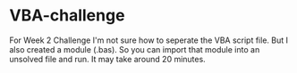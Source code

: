 # VBA-challenge
For Week 2 Challenge
I'm not sure how to seperate the VBA script file. But I also created a module (.bas). So you can import that module into an unsolved file and run. It may take around 20 minutes.
